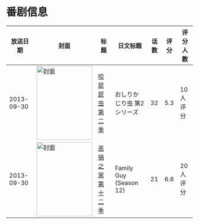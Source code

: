 # 番剧信息

|放送日期|封面|标题|日文标题|话数|评分|评分人数|
|---|---|---|---|---|---|---|
|2013-09-30|<img src="https://lain.bgm.tv/pic/cover/c/85/fe/84627_Rr22e.jpg" alt="封面" style="width:150px;height:200px;object-fit:cover;">|[咬屁屁虫 第二季](https://bangumi.tv/subject/84627)|おしりかじり虫 第2シリーズ|32|5.3|10人评分|
|2013-09-30|<img src="https://lain.bgm.tv/pic/cover/c/a9/87/126512_5u6U6.jpg" alt="封面" style="width:150px;height:200px;object-fit:cover;">|[恶搞之家 第十二季](https://bangumi.tv/subject/126512)|Family Guy (Season 12)|21|6.8|20人评分|

